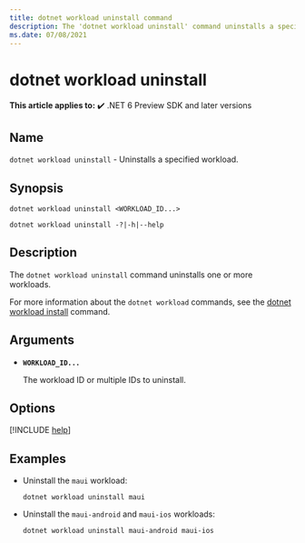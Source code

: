 ```yaml
---
title: dotnet workload uninstall command
description: The 'dotnet workload uninstall' command uninstalls a specified workload.
ms.date: 07/08/2021
---
```

# dotnet workload uninstall

**This article applies to:** ✔️ .NET 6 Preview SDK and later versions

## Name

`dotnet workload uninstall` - Uninstalls a specified workload.

## Synopsis

```dotnetcli
dotnet workload uninstall <WORKLOAD_ID...>

dotnet workload uninstall -?|-h|--help
```

## Description

The `dotnet workload uninstall` command uninstalls one or more workloads.

For more information about the `dotnet workload` commands, see the [dotnet workload install](dotnet-workload-install.md#description) command.

## Arguments

- **`WORKLOAD_ID...`**

  The workload ID or multiple IDs to uninstall.

## Options

<!-- markdownlint-disable MD012 -->

[!INCLUDE [help](../../../includes/cli-help.md)]

## Examples

- Uninstall the `maui` workload:

  ```dotnetcli
  dotnet workload uninstall maui
  ```

- Uninstall the `maui-android` and `maui-ios` workloads:

  ```dotnetcli
  dotnet workload uninstall maui-android maui-ios
  ```
